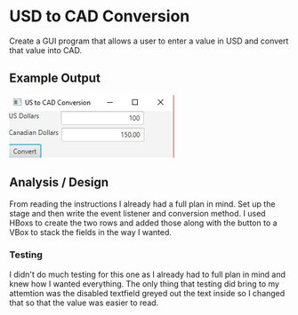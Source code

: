 # USD to CAD Conversion

Create a GUI program that allows a user to enter a value in USD and convert that value into CAD.

## Example Output

![Sample Output](README.JPG)

## Analysis / Design

From reading the instructions I already had a full plan in mind. Set up the stage and then write the event listener and conversion method. I used HBoxs to create the two rows and added those along with the button to a VBox to stack the fields in the way I wanted.

### Testing

I didn't do much testing for this one as I already had to full plan in mind and knew how I wanted everything. The only thing that testing did bring to my attemtion was the disabled textfield greyed out the text inside so I changed that so that the value was easier to read.

